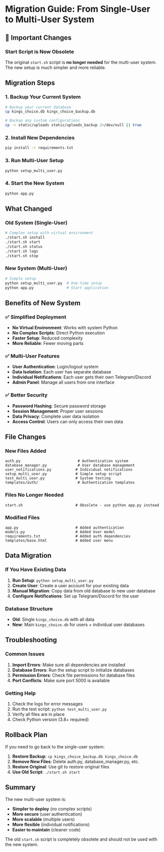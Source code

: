 # Migration Guide: From Single-User to Multi-User System

## 🚨 Important Changes

### Start Script is Now Obsolete

The original `start.sh` script is **no longer needed** for the multi-user system. The new setup is much simpler and more reliable.

## Migration Steps

### 1. Backup Your Current System
```bash
# Backup your current database
cp kings_choice.db kings_choice_backup.db

# Backup any custom configurations
cp -r static/uploads static/uploads_backup 2>/dev/null || true
```

### 2. Install New Dependencies
```bash
pip install -r requirements.txt
```

### 3. Run Multi-User Setup
```bash
python setup_multi_user.py
```

### 4. Start the New System
```bash
python app.py
```

## What Changed

### Old System (Single-User)
```bash
# Complex setup with virtual environment
./start.sh install
./start.sh start
./start.sh status
./start.sh logs
./start.sh stop
```

### New System (Multi-User)
```bash
# Simple setup
python setup_multi_user.py  # One-time setup
python app.py               # Start application
```

## Benefits of New System

### ✅ Simplified Deployment
- **No Virtual Environment**: Works with system Python
- **No Complex Scripts**: Direct Python execution
- **Faster Setup**: Reduced complexity
- **More Reliable**: Fewer moving parts

### ✅ Multi-User Features
- **User Authentication**: Login/logout system
- **Data Isolation**: Each user has separate database
- **Individual Notifications**: Each user gets their own Telegram/Discord
- **Admin Panel**: Manage all users from one interface

### ✅ Better Security
- **Password Hashing**: Secure password storage
- **Session Management**: Proper user sessions
- **Data Privacy**: Complete user data isolation
- **Access Control**: Users can only access their own data

## File Changes

### New Files Added
```
auth.py                          # Authentication system
database_manager.py              # User database management
user_notifications.py           # Individual notifications
setup_multi_user.py             # Simple setup script
test_multi_user.py              # System testing
templates/auth/                  # Authentication templates
```

### Files No Longer Needed
```
start.sh                        # Obsolete - use python app.py instead
```

### Modified Files
```
app.py                          # Added authentication
models.py                       # Added User model
requirements.txt                # Added auth dependencies
templates/base.html             # Added user menu
```

## Data Migration

### If You Have Existing Data
1. **Run Setup**: `python setup_multi_user.py`
2. **Create User**: Create a user account for your existing data
3. **Manual Migration**: Copy data from old database to new user database
4. **Configure Notifications**: Set up Telegram/Discord for the user

### Database Structure
- **Old**: Single `kings_choice.db` with all data
- **New**: Main `kings_choice.db` for users + individual user databases

## Troubleshooting

### Common Issues
1. **Import Errors**: Make sure all dependencies are installed
2. **Database Errors**: Run the setup script to initialize databases
3. **Permission Errors**: Check file permissions for database files
4. **Port Conflicts**: Make sure port 5000 is available

### Getting Help
1. Check the logs for error messages
2. Run the test script: `python test_multi_user.py`
3. Verify all files are in place
4. Check Python version (3.8+ required)

## Rollback Plan

If you need to go back to the single-user system:
1. **Restore Backup**: `cp kings_choice_backup.db kings_choice.db`
2. **Remove New Files**: Delete auth.py, database_manager.py, etc.
3. **Restore Original**: Use git to restore original files
4. **Use Old Script**: `./start.sh start`

## Summary

The new multi-user system is:
- **Simpler to deploy** (no complex scripts)
- **More secure** (user authentication)
- **More scalable** (multiple users)
- **More flexible** (individual notifications)
- **Easier to maintain** (cleaner code)

The old `start.sh` script is completely obsolete and should not be used with the new system.